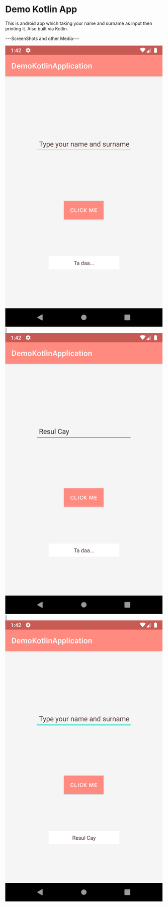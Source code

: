 # Demo Kotlin App

This is android app which taking your name and surname as input then printing it. Also built via Kotlin.

---ScreenShots and other Media---

<img src="app/libs/1.png" width="500">  |  <img src="app/libs/2.png" width="500">  |
<img src="app/libs/3.png" width="500">




